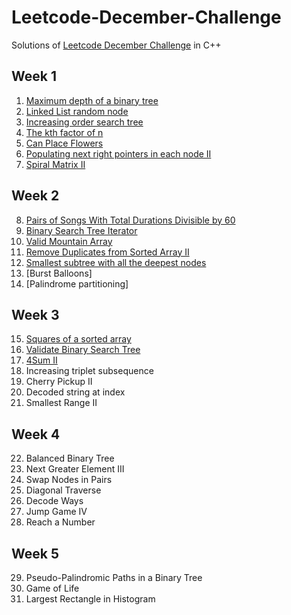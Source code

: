# Leetcode-December-Challenge
Solutions of [Leetcode December Challenge](https://leetcode.com/explore/challenge/card/december-leetcoding-challenge) in C++

## Week 1
1. [Maximum depth of a binary tree](https://github.com/chickennugget1/Leetcode-December-Challenge/blob/main/Week-1/1Dec.cpp)
2. [Linked List random node](https://github.com/chickennugget1/Leetcode-December-Challenge/blob/main/Week-1/2Dec.cpp)
3. [Increasing order search tree](https://github.com/chickennugget1/Leetcode-December-Challenge/blob/main/Week-1/3Dec.cpp)
4. [The kth factor of n](https://github.com/chickennugget1/Leetcode-December-Challenge/blob/main/Week-1/4Dec.cpp)
5. [Can Place Flowers](https://github.com/chickennugget1/Leetcode-December-Challenge/blob/main/Week-1/5Dec.cpp)
6. [Populating next right pointers in each node II](https://github.com/chickennugget1/Leetcode-December-Challenge/blob/main/Week-1/6Dec.cpp)
7. [Spiral Matrix II](https://github.com/chickennugget1/Leetcode-December-Challenge/blob/main/Week-1/7Dec.cpp)

## Week 2
8. [Pairs of Songs With Total Durations Divisible by 60](https://github.com/chickennugget1/Leetcode-December-Challenge/blob/main/Week%202/8Dec.cpp)
9. [Binary Search Tree Iterator](https://github.com/chickennugget1/Leetcode-December-Challenge/blob/main/Week%202/9Dec.cpp)
10. [Valid Mountain Array](https://github.com/chickennugget1/Leetcode-December-Challenge/blob/main/Week%202/10Dec.cpp)
11. [Remove Duplicates from Sorted Array II](https://github.com/chickennugget1/Leetcode-December-Challenge/blob/main/Week%202/11Dec.cpp)
12. [Smallest subtree with all the deepest nodes](https://github.com/chickennugget1/Leetcode-December-Challenge/blob/main/Week%202/12Dec.cpp)
13. [Burst Balloons]
14. [Palindrome partitioning]

## Week 3
15. [Squares of a sorted array](https://github.com/chickennugget1/Leetcode-December-Challenge/blob/main/Week%203/15Dec.cpp)
16. [Validate Binary Search Tree](https://github.com/chickennugget1/Leetcode-December-Challenge/blob/main/Week%203/16Dec.cpp)
17. [4Sum II](https://github.com/chickennugget1/Leetcode-December-Challenge/blob/main/Week%203/17Dec.cpp)
18. Increasing triplet subsequence
19. Cherry Pickup II
20. Decoded string at index
21. Smallest Range II

## Week 4
22. Balanced Binary Tree
23. Next Greater Element III
24. Swap Nodes in Pairs
25. Diagonal Traverse
26. Decode Ways
27. Jump Game IV
28. Reach a Number

## Week 5
29. Pseudo-Palindromic Paths in a Binary Tree
30. Game of Life
31. Largest Rectangle in Histogram

